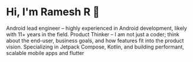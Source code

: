 # Hi, I'm Ramesh R 👋

Android lead engineer – highly experienced in Android development, likely with 11+ years in the field.
Product Thinker – I am not just a coder; think about the end-user, business goals, and how features fit into the product vision.
Specializing in Jetpack Compose, Kotlin, and building performant, scalable mobile apps and flutter
